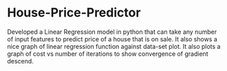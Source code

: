 # House-Price-Predictor
Developed a Linear Regression model in python that can take any number of input features to predict price of a house that is on sale. It also shows a nice graph of linear regression function against data-set plot. It also plots a graph of cost vs number of iterations to show convergence of gradient descend.
